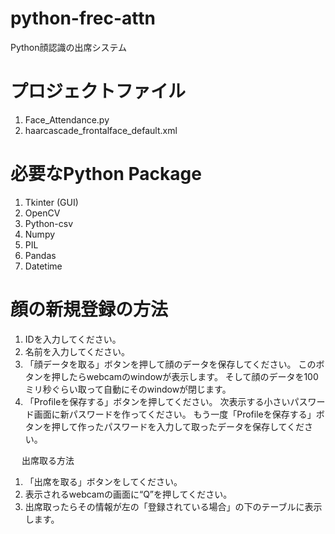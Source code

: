 # python-frec-attn
Python顔認識の出席システム


# プロジェクトファイル
1.	Face_Attendance.py
2.	haarcascade_frontalface_default.xml

# 必要なPython Package
1.	Tkinter (GUI)
2.	OpenCV
3.	Python-csv
4.	Numpy
5.	PIL
6.	Pandas
7.	Datetime 


# 顔の新規登録の方法
1.	IDを入力してください。 
2.	名前を入力してください。 
3.	「顔データを取る」ボタンを押して顔のデータを保存してください。
     このボタンを押したらwebcamのwindowが表示します。
     そして顔のデータを100ミリ秒ぐらい取って自動にそのwindowが閉じます。  
4.	「Profileを保存する」ボタンを押してください。
     次表示する小さいパスワード画面に新パスワードを作ってください。
     もう一度「Profileを保存する」ボタンを押して作ったパスワードを入力して取ったデータを保存してください。

[](1.JPG)




 
出席取る方法
1.	「出席を取る」ボタンをしてください。 
2.	表示されるwebcamの画面に“Q”を押してください。 
 
3.	出席取ったらその情報が左の「登録されている場合」の下のテーブルに表示します。 





